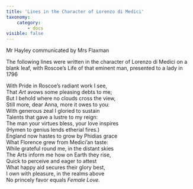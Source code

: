 ```yaml
---
title: 'Lines in the Character of Lorenzo di Medici'
taxonomy:
    category:
        - docs
visible: false
---
```


<div class="author">Mr Hayley communicated by Mrs Flaxman</div>

<span class="title">The following lines were written in the character of Lorenzo di Medici on a blank leaf, with Roscoe’s Life of that eminent man, presented to a lady in 1796</span>

With Pride in Roscoe’s radiant work I see,  
That *Art* avows some pleasing debts to me;  
But I behold where no clouds cross the view,  
Still more, dear Anna, more it owes to you:  
With generous zeal I gloried to sustain  
Talents that gave a lustre to my reign:  
The man your virtues bless, your love inspires  
(Hymen to genius lends etherial fires.)  
England now hastes to grow by Phidias grace  
What Florence grew from Medici’an taste:  
While grateful round me, in the distant skies  
The Arts inform me how on Earth they rise,  
Quick to perceive and eager to attest  
What happy aid secures their glory best,  
I own with pleasure, in the realms above  
No princely favor equals *Female Love*.

